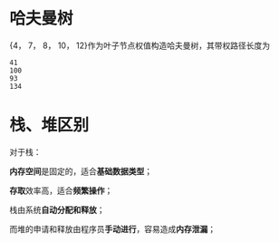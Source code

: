 # 哈夫曼树

{4， 7， 8， 10， 12}作为叶子节点权值构造哈夫曼树，其带权路径长度为

```
41
100
93
134
```

# 栈、堆区别

对于栈：

**内存空间**是固定的，适合**基础数据类型**；

**存取**效率高，适合**频繁操作**；

栈由系统**自动分配和释放**；

而堆的申请和释放由程序员**手动进行**，容易造成**内存泄漏**；
